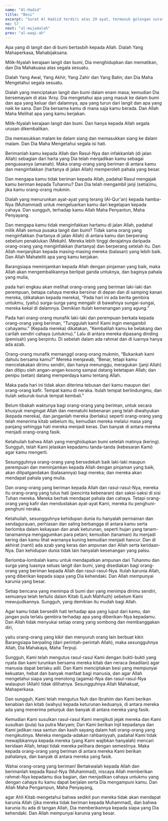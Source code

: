 ```yaml
---
name: "Al-Hadid"
title: "Besi"
excerpt: "Surat Al Hadiid terdiri atas 29 ayat, termasuk golongan surat-surat Madaniyyah, diturunkan sesudah surat Az Zalzalah. Dinamai Al Hadiid (Besi), diambil dari perkataan Al Hadiid yang terdapat pada ayat 25 surat ini."
no: 57
next: "al-mujadalah"
prev: "al-waqi-ah"
---
```


<span id='1' class='verse' title="QS Al-Hadid: 1">Apa yang di langit dan di bumi bertasbih kepada Allah. Dialah Yang Mahaperkasa, Mahabijaksana.</span>

<span id='2' class='verse' title="QS Al-Hadid: 2">Milik-Nyalah kerajaan langit dan bumi, Dia menghidupkan dan mematikan, dan Dia Mahakuasa atas segala sesuatu.</span>

<span id='3' class='verse' title="QS Al-Hadid: 3">Dialah Yang Awal, Yang Akhir, Yang Zahir dan Yang Batin; dan Dia Maha Mengetahui segala sesuatu.</span>

<span id='4' class='verse' title="QS Al-Hadid: 4">Dialah yang menciptakan langit dan bumi dalam enam masa; kemudian Dia bersemayam di atas ‘Arsy. Dia mengetahui apa yang masuk ke dalam bumi dan apa yang keluar dari dalamnya, apa yang turun dari langit dan apa yang naik ke sana. Dan Dia bersama kamu di mana saja kamu berada. Dan Allah Maha Melihat apa yang kamu kerjakan.</span>

<span id='5' class='verse' title="QS Al-Hadid: 5">Milik-Nyalah kerajaan langit dan bumi. Dan hanya kepada Allah segala urusan dikembalikan.</span>

<span id='6' class='verse' title="QS Al-Hadid: 6">Dia memasukkan malam ke dalam siang dan memasukkan siang ke dalam malam. Dan Dia Maha Mengetahui segala isi hati.</span>

<span id='7' class='verse' title="QS Al-Hadid: 7">Berimanlah kamu kepada Allah dan Rasul-Nya dan infakkanlah (di jalan Allah) sebagian dari harta yang Dia telah menjadikan kamu sebagai penguasanya (amanah). Maka orang-orang yang beriman di antara kamu dan menginfakkan (hartanya di jalan Allah) memperoleh pahala yang besar.</span>

<span id='8' class='verse' title="QS Al-Hadid: 8">Dan mengapa kamu tidak beriman kepada Allah, padahal Rasul mengajak kamu beriman kepada Tuhanmu? Dan Dia telah mengambil janji (setia)mu, jika kamu orang-orang mukmin.</span>

<span id='9' class='verse' title="QS Al-Hadid: 9">Dialah yang menurunkan ayat-ayat yang terang (Al-Qur'an) kepada hamba-Nya (Muhammad) untuk mengeluarkan kamu dari kegelapan kepada cahaya. Dan sungguh, terhadap kamu Allah Maha Penyantun, Maha Penyayang.</span>

<span id='10' class='verse' title="QS Al-Hadid: 10">Dan mengapa kamu tidak menginfakkan hartamu di jalan Allah, padahal milik Allah semua pusaka langit dan bumi? Tidak sama orang yang menginfakkan (hartanya di jalan Allah) di antara kamu dan berperang sebelum penaklukan (Mekah). Mereka lebih tinggi derajatnya daripada orang-orang yang menginfakkan (hartanya) dan berperang setelah itu. Dan Allah menjanjikan kepada masing-masing mereka (balasan) yang lebih baik. Dan Allah Mahateliti apa yang kamu kerjakan.</span>

<span id='11' class='verse' title="QS Al-Hadid: 11">Barangsiapa meminjamkan kepada Allah dengan pinjaman yang baik, maka Allah akan mengembalikannya berlipat ganda untuknya, dan baginya pahala yang mulia,</span>

<span id='12' class='verse' title="QS Al-Hadid: 12">pada hari engkau akan melihat orang-orang yang beriman laki-laki dan perempuan, betapa cahaya mereka bersinar di depan dan di samping kanan mereka, (dikatakan kepada mereka), “Pada hari ini ada berita gembira untukmu, (yaitu) surga-surga yang mengalir di bawahnya sungai-sungai, mereka kekal di dalamnya. Demikian itulah kemenangan yang agung.”</span>

<span id='13' class='verse' title="QS Al-Hadid: 13">Pada hari orang-orang munafik laki-laki dan perempuan berkata kepada orang-orang yang beriman, “Tunggulah kami! Kami ingin mengambil cahayamu.” (Kepada mereka) dikatakan,  ”Kembalilah kamu ke belakang dan carilah sendiri cahaya (untukmu).” Lalu di antara mereka dipasang dinding (pemisah) yang berpintu. Di sebelah dalam ada rahmat dan di luarnya hanya ada azab.</span>

<span id='14' class='verse' title="QS Al-Hadid: 14">Orang-orang munafik memanggil orang-orang mukmin, “Bukankah kami dahulu bersama kamu?” Mereka menjawab, “Benar, tetapi kamu mencelakakan dirimu sendiri, dan hanya menunggu, meragukan (janji Allah) dan ditipu oleh angan-angan kosong sampai datang ketetapan Allah; dan penipu (setan) datang memperdaya kamu tentang Allah.</span>

<span id='15' class='verse' title="QS Al-Hadid: 15">Maka pada hari ini tidak akan diterima tebusan dari kamu maupun dari orang-orang kafir. Tempat kamu di neraka. Itulah tempat berlindungmu, dan itulah seburuk-buruk tempat kembali.”</span>

<span id='16' class='verse' title="QS Al-Hadid: 16">Belum tibakah waktunya bagi orang-orang yang beriman, untuk secara khusyuk mengingat Allah dan mematuhi kebenaran yang telah diwahyukan (kepada mereka), dan janganlah mereka (berlaku) seperti orang-orang yang telah menerima kitab sebelum itu, kemudian mereka melalui masa yang panjang sehingga hati mereka menjadi keras. Dan banyak di antara mereka menjadi orang-orang fasik.</span>

<span id='17' class='verse' title="QS Al-Hadid: 17">Ketahuilah bahwa Allah yang menghidupkan bumi setelah matinya (kering). Sungguh, telah Kami jelaskan kepadamu tanda-tanda (kebesaran Kami) agar kamu mengerti.</span>

<span id='18' class='verse' title="QS Al-Hadid: 18">Sesungguhnya orang-orang yang bersedekah baik laki-laki maupun perempuan dan meminjamkan kepada Allah dengan pinjaman yang baik, akan dilipatgandakan (balasannya) bagi mereka; dan mereka akan mendapat pahala yang mulia.</span>

<span id='19' class='verse' title="QS Al-Hadid: 19">Dan orang-orang yang beriman kepada Allah dan rasul-rasul-Nya, mereka itu orang-orang yang tulus hati (pencinta kebenaran) dan saksi-saksi di sisi Tuhan mereka. Mereka berhak mendapat pahala dan cahaya. Tetapi orang-orang yang kafir dan mendustakan ayat-ayat Kami, mereka itu penghuni-penghuni neraka.</span>

<span id='20' class='verse' title="QS Al-Hadid: 20">Ketahuilah, sesungguhnya kehidupan dunia itu hanyalah permainan dan sendagurauan, perhiasan dan saling berbangga di antara kamu serta berlomba dalam kekayaan dan anak keturunan, seperti hujan yang tanam-tanamannya mengagumkan para petani; kemudian (tanaman) itu menjadi kering dan kamu lihat warnanya kuning kemudian menjadi hancur. Dan di akhirat (nanti) ada azab yang keras dan ampunan dari Allah serta keridaan-Nya. Dan kehidupan dunia tidak lain hanyalah kesenangan yang palsu.</span>

<span id='21' class='verse' title="QS Al-Hadid: 21">Berlomba-lombalah kamu untuk mendapatkan ampunan dari Tuhanmu dan surga yang luasnya seluas langit dan bumi, yang disediakan bagi orang-orang yang beriman kepada Allah dan rasul-rasul-Nya. Itulah karunia Allah, yang diberikan kepada siapa yang Dia kehendaki. Dan Allah mempunyai karunia yang besar.</span>

<span id='22' class='verse' title="QS Al-Hadid: 22">Setiap bencana yang menimpa di bumi dan yang menimpa dirimu sendiri, semuanya telah tertulis dalam Kitab (Lauh Mahfuzh) sebelum Kami mewujudkannya. Sungguh, yang demikian itu mudah bagi Allah.</span>

<span id='23' class='verse' title="QS Al-Hadid: 23">Agar kamu tidak bersedih hati terhadap apa yang luput dari kamu, dan jangan pula terlalu gembira terhadap apa yang diberikan-Nya kepadamu. Dan Allah tidak menyukai setiap orang yang sombong dan membanggakan diri,</span>

<span id='24' class='verse' title="QS Al-Hadid: 24">yaitu orang-orang yang kikir dan menyuruh orang lain berbuat kikir. Barangsiapa berpaling (dari perintah-perintah Allah), maka sesungguhnya Allah, Dia Mahakaya, Maha Terpuji.</span>

<span id='25' class='verse' title="QS Al-Hadid: 25">Sungguh, Kami telah mengutus rasul-rasul Kami dengan bukti-bukti yang nyata dan kami turunkan bersama mereka kitab dan neraca (keadilan) agar manusia dapat berlaku adil. Dan Kami menciptakan besi yang mempunyai kekuatan, hebat dan banyak manfaat bagi manusia, dan agar Allah mengetahui siapa yang menolong (agama)-Nya dan rasul-rasul-Nya walaupun (Allah) tidak dilihatnya. Sesungguhnya Allah Mahakuat, Mahaperkasa.</span>

<span id='26' class='verse' title="QS Al-Hadid: 26">Dan sungguh, Kami telah mengutus Nuh dan Ibrahim dan Kami berikan kenabian dan kitab (wahyu) kepada keturunan keduanya, di antara mereka ada yang menerima petunjuk dan banyak di antara mereka yang fasik.</span>

<span id='27' class='verse' title="QS Al-Hadid: 27">Kemudian Kami susulkan rasul-rasul Kami mengikuti jejak mereka dan Kami susulkan (pula) Isa putra Maryam; Dan Kami berikan Injil kepadanya dan Kami jadikan rasa santun dan kasih sayang dalam hati orang-orang yang mengikutinya. Mereka mengada-adakan rahbaniyyah, padahal Kami tidak mewajibkannya kepada mereka (yang Kami wajibkan hanyalah) mencari keridaan Allah, tetapi tidak mereka pelihara dengan semestinya. Maka kepada orang-orang yang beriman di antara mereka Kami berikan pahalanya, dan banyak di antara mereka yang fasik.</span>

<span id='28' class='verse' title="QS Al-Hadid: 28">Wahai orang-orang yang beriman! Bertakwalah kepada Allah dan berimanlah kepada Rasul-Nya (Muhammad), niscaya Allah memberikan rahmat-Nya kepadamu dua bagian, dan menjadikan cahaya untukmu yang dengan cahaya itu kamu dapat berjalan serta Dia mengampuni kamu. Dan Allah Maha Pengampun, Maha Penyayang,</span>

<span id='29' class='verse' title="QS Al-Hadid: 29">agar Ahli Kitab mengetahui bahwa sedikit pun mereka tidak akan mendapat karunia Allah (jika mereka tidak beriman kepada Muhammad), dan bahwa karunia itu ada di tangan Allah, Dia memberikannya kepada siapa yang Dia kehendaki. Dan Allah mempunyai karunia yang besar.</span>
